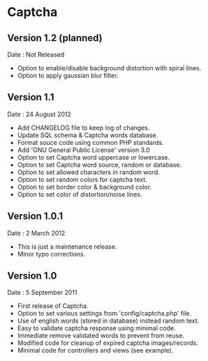 # Captcha


## Version 1.2 (planned)

Date : Not Released

* Option to enable/disable background distortion with spiral lines.
* Option to apply gaussian blur filter.


## Version 1.1

Date : 24 August 2012

* Add CHANGELOG file to keep log of changes.
* Update SQL schema & Captcha words database.
* Format souce code using common PHP standards.
* Add 'GNU General Public License' version 3.0
* Option to set Captcha word uppercase or lowercase.
* Option to set Captcha word source, random or database.
* Option to set allowed characters in random word.
* Option to set random colors for captcha text.
* Option to set border color & background color.
* Option to set color of distortion/noise lines.


## Version 1.0.1

Date : 2 March 2012

* This is just a maintenance release.
* Minor typo corrections.


## Version 1.0

Date : 5 September 2011

* First release of Captcha.
* Option to set various settings from 'config/captcha.php' file.
* Use of english words (stored in database) instead random text.
* Easy to validate captcha response using minimal code.
* Immediate remove validated words to prevent from reuse.
* Modified code for cleanup of expired captcha images/records.
* Minimal code for controllers and views (see example).
